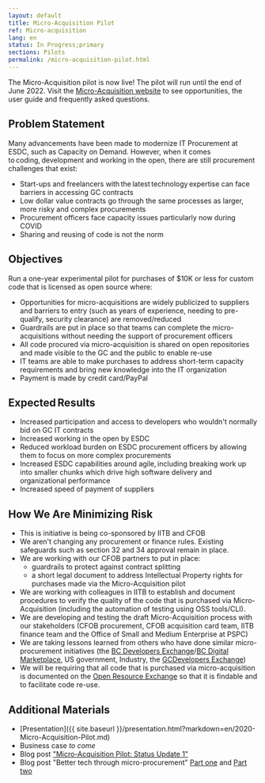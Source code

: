 ```yaml
---
layout: default
title: Micro-Acquisition Pilot
ref: Micro-acquisition
lang: en
status: In Progress;primary
sections: Pilots
permalink: /micro-acquisition-pilot.html
---
```

<!-- markdownlint-disable MD033 -->
<div class="alert alert-success">
   <p>The Micro-Acquisition pilot is now live! The pilot will run until the end of June 2022. Visit the <a href="https://micro-acquisition.alpha.canada.ca/en/index.html">Micro-Acquisition website</a> to see opportunities, the user guide and frequently asked questions.</p>
</div>

## Problem Statement  

Many advancements have been made to modernize IT Procurement at ESDC, such as Capacity on Demand.
However, when it comes to coding, development and working in the open, there are still procurement challenges that exist:

- Start-ups and freelancers with the latest technology expertise can face barriers in accessing GC contracts
- Low dollar value contracts go through the same processes as larger, more risky and complex procurements
- Procurement officers face capacity issues particularly now during COVID
- Sharing and reusing of code is not the norm

## Objectives

Run a one-year experimental pilot for purchases of $10K or less for custom code that is licensed as open source where:

- Opportunities for micro-acquisitions are widely publicized to suppliers and barriers to entry (such as years of experience, needing to pre-qualify, security clearance) are removed/reduced
- Guardrails are put in place so that teams can complete the micro-acquisitions without needing the support of procurement officers
- All code procured via micro-acquisition is shared on open repositories and made visible to the GC and the public to enable re-use
- IT teams are able to make purchases to address short-term capacity requirements and bring new knowledge into the IT organization
- Payment is made by credit card/PayPal

## Expected Results  

- Increased participation and access to developers who wouldn't normally bid on GC IT contracts
- Increased working in the open by ESDC
- Reduced workload burden on ESDC procurement officers by allowing them to focus on more complex procurements
- Increased ESDC capabilities around agile, including breaking work up into smaller chunks which drive high software delivery and organizational performance
- Increased speed of payment of suppliers

## How We Are Minimizing Risk

- This is initiative is being co-sponsored by IITB and CFOB
- We aren't changing any procurement or finance rules. Existing safeguards such as section 32 and 34 approval remain in place.
- We are working with our CFOB partners to put in place:
  - guardrails to protect against contract splitting
  - a short legal document to address Intellectual Property rights for purchases made via the Micro-Acquisition pilot
- We are working with colleagues in IITB to establish and document procedures to verify the quality of the code that is purchased via Micro-Acquisition (including the automation of testing using OSS tools/CLI).
- We are developing and testing the draft Micro-Acquisition process with our stakeholders (CFOB procurement, CFOB acquisition card team, IITB finance team and the Office of Small and Medium Enterprise at PSPC)
- We are taking lessons learned from others who have done similar micro-procurement initiatives (the [BC Developers Exchange](https://bcdevexchange.org/)/[BC Digital Marketplace](https://digital.gov.bc.ca/marketplace), US government, Industry, the [GCDevelopers Exchange](https://github.com/canada-ca/devex))
- We will be requiring that all code that is purchased via micro-acquisition is documented on the [Open Resource Exchange](https://code.open.canada.ca/en/index.html) so that it is findable and to facilitate code re-use.

## Additional Materials  

- [Presentation]({{ site.baseurl }}/presentation.html?markdown=en/2020-Micro-Acquisition-Pilot.md)
- Business case *to come*
- Blog post ["Micro-Acquisition Pilot: Status Update 1"](https://sara-sabr.github.io/ITStrategy/2021/01/05/micro-acquisition-pilot-update1.html)
- Blog post "Better tech through micro-procurement" [Part one](2020/08/12/better-tech-through-microprocurement-p1.html) and [Part two](https://sara-sabr.github.io/ITStrategy/2020/12/18/better-tech-through-micro-procurementpt2.html)
